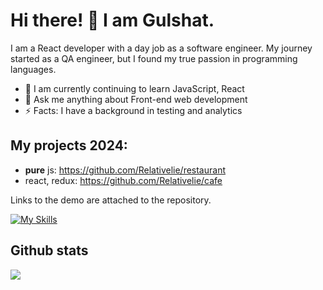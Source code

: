 # Hi there! 👋 I am Gulshat.

I am a React developer with a day job as a software engineer. My journey started as a QA engineer, but I found my true passion in programming languages. 

- 🌱 I am currently continuing to learn JavaScript, React
- 💬 Ask me anything about Front-end web development
- ⚡ Facts: I have a background in testing and analytics

## My projects 2024:
- **pure** js: https://github.com/Relativelie/restaurant
- react, redux: https://github.com/Relativelie/cafe

Links to the demo are attached to the repository.

<!-- https://github.com/Ileriayo/markdown-badges -->
<!-- https://simpleicons.org -->
<!-- https://github.com/simple-icons/simple-icons/blob/develop/slugs.md -->
<!-- https://github.com/tandpfun/skill-icons/tree/mainhttps://github.com/tandpfun/skill-icons/tree/main-->

[![My Skills](https://skillicons.dev/icons?i=js,ts,react,html,css,sass,tailwind,redux,bootstrap,jest)](https://skillicons.dev)


## Github stats
![](https://github-readme-stats.vercel.app/api/top-langs/?username=relativelie&theme=dark&hide_border=false&include_all_commits=false&count_private=false&layout=compact)

